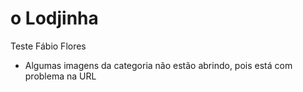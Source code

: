 # o Lodjinha

Teste Fábio Flores

- Algumas imagens da categoria não estão abrindo, pois está com problema na URL